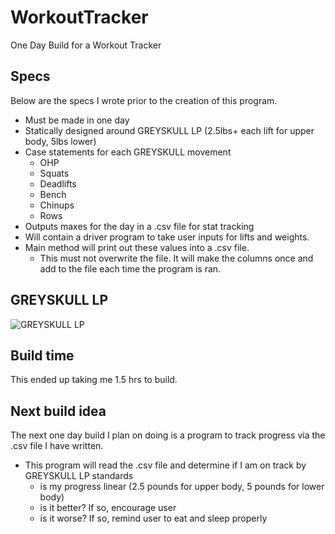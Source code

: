 # WorkoutTracker
 One Day Build for a Workout Tracker

## Specs
Below are the specs I wrote prior to the creation of this program.
- Must be made in one day
- Statically designed around GREYSKULL LP (2.5lbs+ each lift for upper body, 5lbs lower)
- Case statements for each GREYSKULL movement
    - OHP
    - Squats
    - Deadlifts
    - Bench
    - Chinups
    - Rows
- Outputs maxes for the day in a .csv file for stat tracking
- Will contain a driver program to take user inputs for lifts and weights.
- Main method will print out these values into a .csv file.
    - This must not overwrite the file. It will make the columns once and add to the file each time the program is ran.
    
## GREYSKULL LP
![GREYSKULL LP](https://external-preview.redd.it/YownoaZeVT078vy716blyunoE51yJslM2z6oXO5ZiKA.png?auto=webp&s=6ad6210772814c91eb00cf476cb158fc67f2cedf)

## Build time
This ended up taking me 1.5 hrs to build. 

## Next build idea
The next one day build I plan on doing is a program to track progress via the .csv file I have written.
- This program will read the .csv file and determine if I am on track by GREYSKULL LP standards
   - is my progress linear (2.5 pounds for upper body, 5 pounds for lower body)
   - is it better? If so, encourage user
   - is it worse? If so, remind user to eat and sleep properly

